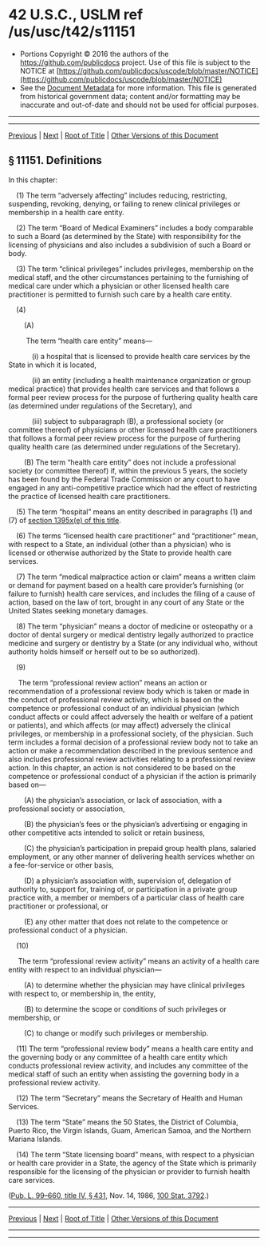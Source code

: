 ---
---

# 42 U.S.C., USLM ref /us/usc/t42/s11151

* Portions Copyright © 2016 the authors of the https://github.com/publicdocs project.
  Use of this file is subject to the NOTICE at [https://github.com/publicdocs/uscode/blob/master/NOTICE](https://github.com/publicdocs/uscode/blob/master/NOTICE)
* See the [Document Metadata](././../../../../..//README.md) for more information.
  This file is generated from historical government data; content and/or formatting may be inaccurate and out-of-date and should not be used for official purposes.

----------
----------

[Previous](./../../../../..//us/usc/t42/ch117/schIII/m__us_usc_t42_ch117_schIII.md) | [Next](./../../../../..//us/usc/t42/ch117/schIII/m__us_usc_t42_s11152.md) | [Root of Title](./../../../../../) | [Other Versions of this Document](https://publicdocs.github.io/go/links?ns=uslm&ref=%2Fus%2Fusc%2Ft42%2Fs11151)

## § 11151. Definitions

In this chapter:

    (1) The term “adversely affecting” includes reducing, restricting, suspending, revoking, denying, or failing to renew clinical privileges or membership in a health care entity.

    (2) The term “Board of Medical Examiners” includes a body comparable to such a Board (as determined by the State) with responsibility for the licensing of physicians and also includes a subdivision of such a Board or body.

    (3) The term “clinical privileges” includes privileges, membership on the medical staff, and the other circumstances pertaining to the furnishing of medical care under which a physician or other licensed health care practitioner is permitted to furnish such care by a health care entity.

    (4)

        (A)

         The term “health care entity” means—

            (i) a hospital that is licensed to provide health care services by the State in which it is located,

            (ii) an entity (including a health maintenance organization or group medical practice) that provides health care services and that follows a formal peer review process for the purpose of furthering quality health care (as determined under regulations of the Secretary), and

            (iii) subject to subparagraph (B), a professional society (or committee thereof) of physicians or other licensed health care practitioners that follows a formal peer review process for the purpose of furthering quality health care (as determined under regulations of the Secretary).

        (B) The term “health care entity” does not include a professional society (or committee thereof) if, within the previous 5 years, the society has been found by the Federal Trade Commission or any court to have engaged in any anti-competitive practice which had the effect of restricting the practice of licensed health care practitioners.

    (5) The term “hospital” means an entity described in paragraphs (1) and (7) of [section 1395x(e) of this title][/us/usc/t42/s1395x/e].

    (6) The terms “licensed health care practitioner” and “practitioner” mean, with respect to a State, an individual (other than a physician) who is licensed or otherwise authorized by the State to provide health care services.

    (7) The term “medical malpractice action or claim” means a written claim or demand for payment based on a health care provider’s furnishing (or failure to furnish) health care services, and includes the filing of a cause of action, based on the law of tort, brought in any court of any State or the United States seeking monetary damages.

    (8) The term “physician” means a doctor of medicine or osteopathy or a doctor of dental surgery or medical dentistry legally authorized to practice medicine and surgery or dentistry by a State (or any individual who, without authority holds himself or herself out to be so authorized).

    (9)

     The term “professional review action” means an action or recommendation of a professional review body which is taken or made in the conduct of professional review activity, which is based on the competence or professional conduct of an individual physician (which conduct affects or could affect adversely the health or welfare of a patient or patients), and which affects (or may affect) adversely the clinical privileges, or membership in a professional society, of the physician. Such term includes a formal decision of a professional review body not to take an action or make a recommendation described in the previous sentence and also includes professional review activities relating to a professional review action. In this chapter, an action is not considered to be based on the competence or professional conduct of a physician if the action is primarily based on—

        (A) the physician’s association, or lack of association, with a professional society or association,

        (B) the physician’s fees or the physician’s advertising or engaging in other competitive acts intended to solicit or retain business,

        (C) the physician’s participation in prepaid group health plans, salaried employment, or any other manner of delivering health services whether on a fee-for-service or other basis,

        (D) a physician’s association with, supervision of, delegation of authority to, support for, training of, or participation in a private group practice with, a member or members of a particular class of health care practitioner or professional, or

        (E) any other matter that does not relate to the competence or professional conduct of a physician.

    (10)

     The term “professional review activity” means an activity of a health care entity with respect to an individual physician—

        (A) to determine whether the physician may have clinical privileges with respect to, or membership in, the entity,

        (B) to determine the scope or conditions of such privileges or membership, or

        (C) to change or modify such privileges or membership.

    (11) The term “professional review body” means a health care entity and the governing body or any committee of a health care entity which conducts professional review activity, and includes any committee of the medical staff of such an entity when assisting the governing body in a professional review activity.

    (12) The term “Secretary” means the Secretary of Health and Human Services.

    (13) The term “State” means the 50 States, the District of Columbia, Puerto Rico, the Virgin Islands, Guam, American Samoa, and the Northern Mariana Islands.

    (14) The term “State licensing board” means, with respect to a physician or health care provider in a State, the agency of the State which is primarily responsible for the licensing of the physician or provider to furnish health care services.

([Pub. L. 99–660, title IV, § 431][/us/pl/99/660/s431], Nov. 14, 1986, [100 Stat. 3792][/us/stat/100/3792].)

----------

[Previous](./../../../../..//us/usc/t42/ch117/schIII/m__us_usc_t42_ch117_schIII.md) | [Next](./../../../../..//us/usc/t42/ch117/schIII/m__us_usc_t42_s11152.md) | [Root of Title](./../../../../../) | [Other Versions of this Document](https://publicdocs.github.io/go/links?ns=uslm&ref=%2Fus%2Fusc%2Ft42%2Fs11151)

----------
----------

[/us/usc/t42/s1395x/e]: https://publicdocs.github.io/go/links?ns=uslm&ref=%2Fus%2Fusc%2Ft42%2Fs1395x%2Fe
[/us/pl/99/660/s431]: https://publicdocs.github.io/go/links?ns=uslm&ref=%2Fus%2Fpl%2F99%2F660%2Fs431
[/us/stat/100/3792]: https://publicdocs.github.io/go/links?ns=uslm&ref=%2Fus%2Fstat%2F100%2F3792


